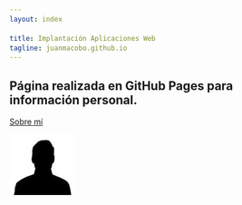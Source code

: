 ```yaml
---
layout: index

title: Implantación Aplicaciones Web
tagline: juanmacobo.github.io
---
```

## Página realizada en GitHub Pages para información personal.

[Sobre mí](about)

![Sin titulo](images/perfilimagen.jpg)
